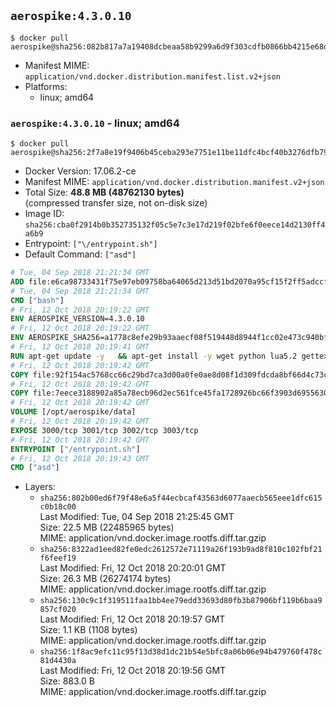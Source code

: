 ## `aerospike:4.3.0.10`

```console
$ docker pull aerospike@sha256:082b817a7a19408dcbeaa58b9299a6d9f303cdfb0866bb4215e68d86b72eef78
```

-	Manifest MIME: `application/vnd.docker.distribution.manifest.list.v2+json`
-	Platforms:
	-	linux; amd64

### `aerospike:4.3.0.10` - linux; amd64

```console
$ docker pull aerospike@sha256:2f7a8e19f9406b45ceba293e7751e11be11dfc4bcf40b3276dfb797fbdb0c076
```

-	Docker Version: 17.06.2-ce
-	Manifest MIME: `application/vnd.docker.distribution.manifest.v2+json`
-	Total Size: **48.8 MB (48762130 bytes)**  
	(compressed transfer size, not on-disk size)
-	Image ID: `sha256:cba0f2914b0b352735132f05c5e7c3e17d219f02bfe6f0eece14d2130ff4a6b9`
-	Entrypoint: `["\/entrypoint.sh"]`
-	Default Command: `["asd"]`

```dockerfile
# Tue, 04 Sep 2018 21:21:34 GMT
ADD file:e6ca98733431f75e97eb09758ba64065d213d51bd2070a95cf15f2ff5adccfc4 in / 
# Tue, 04 Sep 2018 21:21:34 GMT
CMD ["bash"]
# Fri, 12 Oct 2018 20:19:22 GMT
ENV AEROSPIKE_VERSION=4.3.0.10
# Fri, 12 Oct 2018 20:19:22 GMT
ENV AEROSPIKE_SHA256=a1778c8efe29b93aaecf08f519448d8944f1cc02e473c940bf7627f6c909b7c2
# Fri, 12 Oct 2018 20:19:41 GMT
RUN apt-get update -y   && apt-get install -y wget python lua5.2 gettext-base   && wget "https://www.aerospike.com/artifacts/aerospike-server-community/${AEROSPIKE_VERSION}/aerospike-server-community-${AEROSPIKE_VERSION}-debian9.tgz" -O aerospike-server.tgz   && echo "$AEROSPIKE_SHA256 *aerospike-server.tgz" | sha256sum -c -   && mkdir aerospike   && tar xzf aerospike-server.tgz --strip-components=1 -C aerospike   && dpkg -i aerospike/aerospike-server-*.deb   && dpkg -i aerospike/aerospike-tools-*.deb   && mkdir -p /var/log/aerospike/   && mkdir -p /var/run/aerospike/   && rm -rf aerospike-server.tgz aerospike /var/lib/apt/lists/*   && rm -rf /opt/aerospike/lib/java   && dpkg -r wget ca-certificates openssl xz-utils  && dpkg --purge wget ca-certificates openssl xz-utils  && apt-get purge -y   && apt autoremove -y
# Fri, 12 Oct 2018 20:19:42 GMT
COPY file:92f154ac5768cc66c29bd7ca3d00a0fe0ae8d08f1d309fdcda8bf66d4c73cadd in /etc/aerospike/aerospike.template.conf 
# Fri, 12 Oct 2018 20:19:42 GMT
COPY file:7eece3188902a85a78ecb96d2ec561fce45fa1728926bc66f3903d6955630907 in /entrypoint.sh 
# Fri, 12 Oct 2018 20:19:42 GMT
VOLUME [/opt/aerospike/data]
# Fri, 12 Oct 2018 20:19:42 GMT
EXPOSE 3000/tcp 3001/tcp 3002/tcp 3003/tcp
# Fri, 12 Oct 2018 20:19:42 GMT
ENTRYPOINT ["/entrypoint.sh"]
# Fri, 12 Oct 2018 20:19:43 GMT
CMD ["asd"]
```

-	Layers:
	-	`sha256:802b00ed6f79f48e6a5f44ecbcaf43563d6077aaecb565eee1dfc615c0b18c00`  
		Last Modified: Tue, 04 Sep 2018 21:25:45 GMT  
		Size: 22.5 MB (22485965 bytes)  
		MIME: application/vnd.docker.image.rootfs.diff.tar.gzip
	-	`sha256:8322ad1eed82fe0edc2612572e71119a26f193b9ad8f810c102fbf21f6feef19`  
		Last Modified: Fri, 12 Oct 2018 20:20:01 GMT  
		Size: 26.3 MB (26274174 bytes)  
		MIME: application/vnd.docker.image.rootfs.diff.tar.gzip
	-	`sha256:130c9c1f319511faa1bb4ee79edd33693d80fb3b87906bf119b6baa9857cf020`  
		Last Modified: Fri, 12 Oct 2018 20:19:57 GMT  
		Size: 1.1 KB (1108 bytes)  
		MIME: application/vnd.docker.image.rootfs.diff.tar.gzip
	-	`sha256:1f8ac9efc11c95f13d38d1dc21b54e5bfc8a06b06e94b479760f478c81d4430a`  
		Last Modified: Fri, 12 Oct 2018 20:19:56 GMT  
		Size: 883.0 B  
		MIME: application/vnd.docker.image.rootfs.diff.tar.gzip
